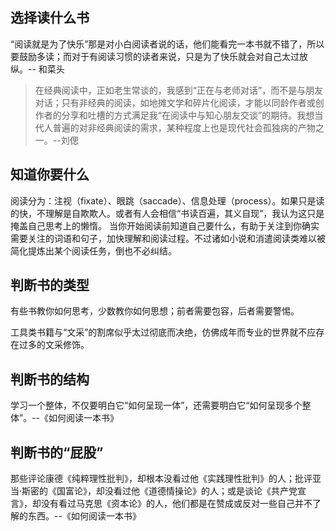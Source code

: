 ## 选择读什么书
“阅读就是为了快乐”那是对小白阅读者说的话，他们能看完一本书就不错了，所以要鼓励多读；而对于有阅读习惯的读者来说，只是为了快乐就会对自己太过放纵。-- 和菜头

>在经典阅读中，正如老生常谈的，我感到“正在与老师对话”，而不是与朋友对话；只有非经典的阅读，如地摊文学和碎片化阅读，才能以同龄作者或创作者的分享和吐槽的方式满足我“在阅读中与知心朋友交谈”的期待。我想当代人普遍的对非经典阅读的需求，某种程度上也是现代社会孤独病的产物之一。--刘偲

## 知道你要什么
阅读分为：注视（fixate）、眼跳（saccade）、信息处理（process）。如果只是读的快，不理解是自欺欺人。或者有人会相信“书读百遍，其义自现”，我认为这只是掩盖自己思考上的懒惰。
当你开始阅读前知道自己要什么，有助于关注到你确实需要关注的词语和句子，加快理解和阅读过程。不过诸如小说和消遣阅读类难以被简化提炼出某个阅读任务，倒也不必纠结。
## 判断书的类型
有些书教你如何思考，少数教你如何思想；前者需要包容，后者需要警惕。

工具类书籍与“文采”的割席似乎太过彻底而决绝，仿佛成年而专业的世界就不应存在过多的文采修饰。

## 判断书的结构
学习一个整体，不仅要明白它“如何呈现一体”，还需要明白它“如何呈现多个整体”。--《如何阅读一本书》

## 判断书的“屁股”
那些评论康德《纯粹理性批判》，却根本没看过他《实践理性批判》的人；批评亚当·斯密的《国富论》，却没看过他《道德情操论》的人；或是谈论《共产党宣言》，却没有看过马克思《资本论》的人，他们都是在赞成或反对一些自己并不了解的东西。--《如何阅读一本书》
